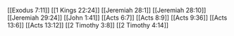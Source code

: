 [[Exodus 7:11]]
[[1 Kings 22:24]]
[[Jeremiah 28:1]]
[[Jeremiah 28:10]]
[[Jeremiah 29:24]]
[[John 1:41]]
[[Acts 6:7]]
[[Acts 8:9]]
[[Acts 9:36]]
[[Acts 13:6]]
[[Acts 13:12]]
[[2 Timothy 3:8]]
[[2 Timothy 4:14]]
